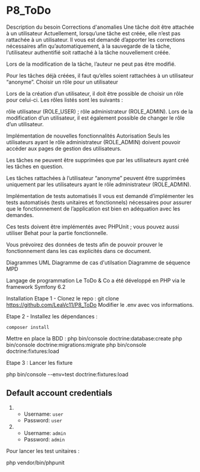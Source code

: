 # P8_ToDo

Description du besoin
Corrections d'anomalies
Une tâche doit être attachée à un utilisateur
Actuellement, lorsqu’une tâche est créée, elle n’est pas rattachée à un utilisateur. Il vous est demandé d’apporter les corrections nécessaires afin qu’automatiquement, à la sauvegarde de la tâche, l’utilisateur authentifié soit rattaché à la tâche nouvellement créée.

Lors de la modification de la tâche, l’auteur ne peut pas être modifié.

Pour les tâches déjà créées, il faut qu’elles soient rattachées à un utilisateur “anonyme”. Choisir un rôle pour un utilisateur

Lors de la création d’un utilisateur, il doit être possible de choisir un rôle pour celui-ci. Les rôles listés sont les suivants :

rôle utilisateur (ROLE_USER) ;
rôle administrateur (ROLE_ADMIN).
Lors de la modification d’un utilisateur, il est également possible de changer le rôle d’un utilisateur.

Implémentation de nouvelles fonctionnalités
Autorisation
Seuls les utilisateurs ayant le rôle administrateur (ROLE_ADMIN) doivent pouvoir accéder aux pages de gestion des utilisateurs.

Les tâches ne peuvent être supprimées que par les utilisateurs ayant créé les tâches en question.

Les tâches rattachées à l’utilisateur “anonyme” peuvent être supprimées uniquement par les utilisateurs ayant le rôle administrateur (ROLE_ADMIN).

Implémentation de tests automatisés
Il vous est demandé d’implémenter les tests automatisés (tests unitaires et fonctionnels) nécessaires pour assurer que le fonctionnement de l’application est bien en adéquation avec les demandes.

Ces tests doivent être implémentés avec PHPUnit ; vous pouvez aussi utiliser Behat pour la partie fonctionnelle.

Vous prévoirez des données de tests afin de pouvoir prouver le fonctionnement dans les cas explicités dans ce document.

Diagrammes UML
Diagramme de cas d'utilsation
Diagramme de séquence
MPD

Langage de programmation
Le ToDo & Co a été développé en PHP via le framework Symfony 6.2

Installation
Etape 1 - Clonez le repo :
git clone https://github.com/LeaVc11/P8_ToDo
Modifier le .env avec vos informations.

Etape 2 - Installez les dépendances :

    composer install
Mettre en place la BDD :
php bin/console doctrine:database:create
php bin/console doctrine:migrations:migrate
php bin/console doctrine:fixtures:load

Etape 3 : Lancer les fixture

php bin/console --env=test doctrine:fixtures:load

## Default account credentials

1. * Username: `user`
   * Password: `user`
2. * Username: `admin`
   * Password: `admin`

Pour lancer les test unitaires :

php vendor/bin/phpunit 